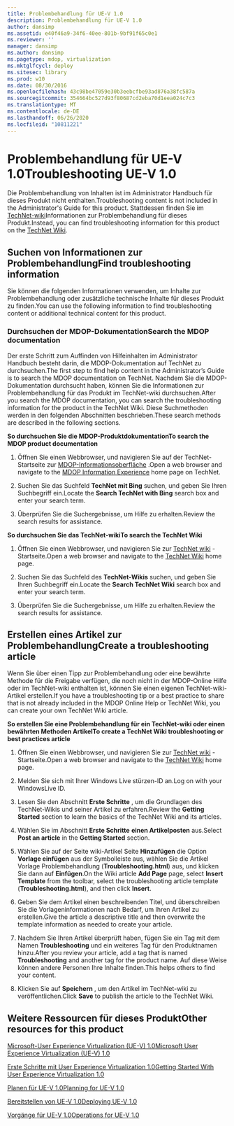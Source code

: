 ```yaml
---
title: Problembehandlung für UE-V 1.0
description: Problembehandlung für UE-V 1.0
author: dansimp
ms.assetid: e40f46a9-34f6-40ee-801b-9bf91f65c0e1
ms.reviewer: ''
manager: dansimp
ms.author: dansimp
ms.pagetype: mdop, virtualization
ms.mktglfcycl: deploy
ms.sitesec: library
ms.prod: w10
ms.date: 08/30/2016
ms.openlocfilehash: 43c98be47059e30b3eebcfbe93ad876a38fc587a
ms.sourcegitcommit: 354664bc527d93f80687cd2eba70d1eea024c7c3
ms.translationtype: MT
ms.contentlocale: de-DE
ms.lasthandoff: 06/26/2020
ms.locfileid: "10811221"
---
```

# <span data-ttu-id="d35f7-103">Problembehandlung für UE-V 1.0</span><span class="sxs-lookup"><span data-stu-id="d35f7-103">Troubleshooting UE-V 1.0</span></span>


<span data-ttu-id="d35f7-104">Die Problembehandlung von Inhalten ist im Administrator Handbuch für dieses Produkt nicht enthalten.</span><span class="sxs-lookup"><span data-stu-id="d35f7-104">Troubleshooting content is not included in the Administrator's Guide for this product.</span></span> <span data-ttu-id="d35f7-105">Stattdessen finden Sie im [TechNet-wiki](https://go.microsoft.com/fwlink/p/?LinkId=224905)Informationen zur Problembehandlung für dieses Produkt.</span><span class="sxs-lookup"><span data-stu-id="d35f7-105">Instead, you can find troubleshooting information for this product on the [TechNet Wiki](https://go.microsoft.com/fwlink/p/?LinkId=224905).</span></span>

## <span data-ttu-id="d35f7-106">Suchen von Informationen zur Problembehandlung</span><span class="sxs-lookup"><span data-stu-id="d35f7-106">Find troubleshooting information</span></span>


<span data-ttu-id="d35f7-107">Sie können die folgenden Informationen verwenden, um Inhalte zur Problembehandlung oder zusätzliche technische Inhalte für dieses Produkt zu finden.</span><span class="sxs-lookup"><span data-stu-id="d35f7-107">You can use the following information to find troubleshooting content or additional technical content for this product.</span></span>

### <span data-ttu-id="d35f7-108">Durchsuchen der MDOP-Dokumentation</span><span class="sxs-lookup"><span data-stu-id="d35f7-108">Search the MDOP documentation</span></span>

<span data-ttu-id="d35f7-109">Der erste Schritt zum Auffinden von Hilfeinhalten im Administrator Handbuch besteht darin, die MDOP-Dokumentation auf TechNet zu durchsuchen.</span><span class="sxs-lookup"><span data-stu-id="d35f7-109">The first step to find help content in the Administrator’s Guide is to search the MDOP documentation on TechNet.</span></span> <span data-ttu-id="d35f7-110">Nachdem Sie die MDOP-Dokumentation durchsucht haben, können Sie die Informationen zur Problembehandlung für das Produkt im TechNet-wiki durchsuchen.</span><span class="sxs-lookup"><span data-stu-id="d35f7-110">After you search the MDOP documentation, you can search the troubleshooting information for the product in the TechNet Wiki.</span></span> <span data-ttu-id="d35f7-111">Diese Suchmethoden werden in den folgenden Abschnitten beschrieben.</span><span class="sxs-lookup"><span data-stu-id="d35f7-111">These search methods are described in the following sections.</span></span>

**<span data-ttu-id="d35f7-112">So durchsuchen Sie die MDOP-Produktdokumentation</span><span class="sxs-lookup"><span data-stu-id="d35f7-112">To search the MDOP product documentation</span></span>**

1.  <span data-ttu-id="d35f7-113">Öffnen Sie einen Webbrowser, und navigieren Sie auf der TechNet-Startseite zur [MDOP-Informationsoberfläche](https://go.microsoft.com/fwlink/p/?LinkId=236032) .</span><span class="sxs-lookup"><span data-stu-id="d35f7-113">Open a web browser and navigate to the [MDOP Information Experience](https://go.microsoft.com/fwlink/p/?LinkId=236032) home page on TechNet.</span></span>

2.  <span data-ttu-id="d35f7-114">Suchen Sie das Suchfeld **TechNet mit Bing** suchen, und geben Sie Ihren Suchbegriff ein.</span><span class="sxs-lookup"><span data-stu-id="d35f7-114">Locate the **Search TechNet with Bing** search box and enter your search term.</span></span>

3.  <span data-ttu-id="d35f7-115">Überprüfen Sie die Suchergebnisse, um Hilfe zu erhalten.</span><span class="sxs-lookup"><span data-stu-id="d35f7-115">Review the search results for assistance.</span></span>

**<span data-ttu-id="d35f7-116">So durchsuchen Sie das TechNet-wiki</span><span class="sxs-lookup"><span data-stu-id="d35f7-116">To search the TechNet Wiki</span></span>**

1.  <span data-ttu-id="d35f7-117">Öffnen Sie einen Webbrowser, und navigieren Sie zur [TechNet wiki](https://go.microsoft.com/fwlink/p/?LinkId=224905) -Startseite.</span><span class="sxs-lookup"><span data-stu-id="d35f7-117">Open a web browser and navigate to the [TechNet Wiki](https://go.microsoft.com/fwlink/p/?LinkId=224905) home page.</span></span>

2.  <span data-ttu-id="d35f7-118">Suchen Sie das Suchfeld des **TechNet-Wikis** suchen, und geben Sie Ihren Suchbegriff ein.</span><span class="sxs-lookup"><span data-stu-id="d35f7-118">Locate the **Search TechNet Wiki** search box and enter your search term.</span></span>

3.  <span data-ttu-id="d35f7-119">Überprüfen Sie die Suchergebnisse, um Hilfe zu erhalten.</span><span class="sxs-lookup"><span data-stu-id="d35f7-119">Review the search results for assistance.</span></span>

## <span data-ttu-id="d35f7-120">Erstellen eines Artikel zur Problembehandlung</span><span class="sxs-lookup"><span data-stu-id="d35f7-120">Create a troubleshooting article</span></span>


<span data-ttu-id="d35f7-121">Wenn Sie über einen Tipp zur Problembehandlung oder eine bewährte Methode für die Freigabe verfügen, die noch nicht in der MDOP-Online Hilfe oder im TechNet-wiki enthalten ist, können Sie einen eigenen TechNet-wiki-Artikel erstellen.</span><span class="sxs-lookup"><span data-stu-id="d35f7-121">If you have a troubleshooting tip or a best practice to share that is not already included in the MDOP Online Help or TechNet Wiki, you can create your own TechNet Wiki article.</span></span>

**<span data-ttu-id="d35f7-122">So erstellen Sie eine Problembehandlung für ein TechNet-wiki oder einen bewährten Methoden Artikel</span><span class="sxs-lookup"><span data-stu-id="d35f7-122">To create a TechNet Wiki troubleshooting or best practices article</span></span>**

1.  <span data-ttu-id="d35f7-123">Öffnen Sie einen Webbrowser, und navigieren Sie zur [TechNet wiki](https://go.microsoft.com/fwlink/p/?LinkId=224905) -Startseite.</span><span class="sxs-lookup"><span data-stu-id="d35f7-123">Open a web browser and navigate to the [TechNet Wiki](https://go.microsoft.com/fwlink/p/?LinkId=224905) home page.</span></span>

2.  <span data-ttu-id="d35f7-124">Melden Sie sich mit Ihrer Windows Live stürzen-ID an.</span><span class="sxs-lookup"><span data-stu-id="d35f7-124">Log on with your WindowsLive ID.</span></span>

3.  <span data-ttu-id="d35f7-125">Lesen Sie den Abschnitt **Erste Schritte** , um die Grundlagen des TechNet-Wikis und seiner Artikel zu erfahren.</span><span class="sxs-lookup"><span data-stu-id="d35f7-125">Review the **Getting Started** section to learn the basics of the TechNet Wiki and its articles.</span></span>

4.  <span data-ttu-id="d35f7-126">Wählen Sie im Abschnitt **Erste Schritte** **einen Artikelposten** aus.</span><span class="sxs-lookup"><span data-stu-id="d35f7-126">Select **Post an article** in the **Getting Started** section.</span></span>

5.  <span data-ttu-id="d35f7-127">Wählen Sie auf der Seite wiki-Artikel Seite **Hinzufügen** die Option **Vorlage einfügen** aus der Symbolleiste aus, wählen Sie die Artikel Vorlage Problembehandlung (**Troubleshooting.html**) aus, und klicken Sie dann auf **Einfügen**.</span><span class="sxs-lookup"><span data-stu-id="d35f7-127">On the Wiki article **Add Page** page, select **Insert Template** from the toolbar, select the troubleshooting article template (**Troubleshooting.html**), and then click **Insert**.</span></span>

6.  <span data-ttu-id="d35f7-128">Geben Sie dem Artikel einen beschreibenden Titel, und überschreiben Sie die Vorlageninformationen nach Bedarf, um Ihren Artikel zu erstellen.</span><span class="sxs-lookup"><span data-stu-id="d35f7-128">Give the article a descriptive title and then overwrite the template information as needed to create your article.</span></span>

7.  <span data-ttu-id="d35f7-129">Nachdem Sie Ihren Artikel überprüft haben, fügen Sie ein Tag mit dem Namen **Troubleshooting** und ein weiteres Tag für den Produktnamen hinzu.</span><span class="sxs-lookup"><span data-stu-id="d35f7-129">After you review your article, add a tag that is named **Troubleshooting** and another tag for the product name.</span></span> <span data-ttu-id="d35f7-130">Auf diese Weise können andere Personen Ihre Inhalte finden.</span><span class="sxs-lookup"><span data-stu-id="d35f7-130">This helps others to find your content.</span></span>

8.  <span data-ttu-id="d35f7-131">Klicken Sie auf **Speichern** , um den Artikel im TechNet-wiki zu veröffentlichen.</span><span class="sxs-lookup"><span data-stu-id="d35f7-131">Click **Save** to publish the article to the TechNet Wiki.</span></span>

## <span data-ttu-id="d35f7-132">Weitere Ressourcen für dieses Produkt</span><span class="sxs-lookup"><span data-stu-id="d35f7-132">Other resources for this product</span></span>


[<span data-ttu-id="d35f7-133">Microsoft-User Experience Virtualization (UE-V) 1.0</span><span class="sxs-lookup"><span data-stu-id="d35f7-133">Microsoft User Experience Virtualization (UE-V) 1.0</span></span>](index.md)

[<span data-ttu-id="d35f7-134">Erste Schritte mit User Experience Virtualization 1.0</span><span class="sxs-lookup"><span data-stu-id="d35f7-134">Getting Started With User Experience Virtualization 1.0</span></span>](getting-started-with-user-experience-virtualization-10.md)

[<span data-ttu-id="d35f7-135">Planen für UE-V 1.0</span><span class="sxs-lookup"><span data-stu-id="d35f7-135">Planning for UE-V 1.0</span></span>](planning-for-ue-v-10.md)

[<span data-ttu-id="d35f7-136">Bereitstellen von UE-V 1.0</span><span class="sxs-lookup"><span data-stu-id="d35f7-136">Deploying UE-V 1.0</span></span>](deploying-ue-v-10.md)

[<span data-ttu-id="d35f7-137">Vorgänge für UE-V 1.0</span><span class="sxs-lookup"><span data-stu-id="d35f7-137">Operations for UE-V 1.0</span></span>](operations-for-ue-v-10.md)

 

 





